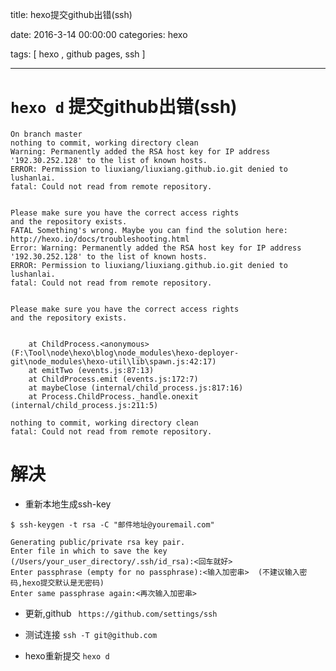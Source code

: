 title: hexo提交github出错(ssh)

date: 2016-3-14 00:00:00
categories:  hexo  


tags: [ hexo   ,  github pages,  ssh ]


---


# `hexo d` 提交github出错(ssh)
```
On branch master
nothing to commit, working directory clean
Warning: Permanently added the RSA host key for IP address '192.30.252.128' to the list of known hosts.
ERROR: Permission to liuxiang/liuxiang.github.io.git denied to lushanlai.
fatal: Could not read from remote repository.


Please make sure you have the correct access rights
and the repository exists.
FATAL Something's wrong. Maybe you can find the solution here: http://hexo.io/docs/troubleshooting.html
Error: Warning: Permanently added the RSA host key for IP address '192.30.252.128' to the list of known hosts.
ERROR: Permission to liuxiang/liuxiang.github.io.git denied to lushanlai.
fatal: Could not read from remote repository.


Please make sure you have the correct access rights
and the repository exists.


    at ChildProcess.<anonymous> (F:\Tool\node\hexo\blog\node_modules\hexo-deployer-git\node_modules\hexo-util\lib\spawn.js:42:17)
    at emitTwo (events.js:87:13)
    at ChildProcess.emit (events.js:172:7)
    at maybeClose (internal/child_process.js:817:16)
    at Process.ChildProcess._handle.onexit (internal/child_process.js:211:5)
```


```
nothing to commit, working directory clean
fatal: Could not read from remote repository.
```


# 解决
- 重新本地生成ssh-key
```
$ ssh-keygen -t rsa -C "邮件地址@youremail.com"

Generating public/private rsa key pair.
Enter file in which to save the key (/Users/your_user_directory/.ssh/id_rsa):<回车就好>
Enter passphrase (empty for no passphrase):<输入加密串>  (不建议输入密码,hexo提交默认是无密码)
Enter same passphrase again:<再次输入加密串>
```
- 更新,github  ` https://github.com/settings/ssh`


- 测试连接 ` ssh -T git@github.com `


- hexo重新提交 `hexo d`

<!-- more -->